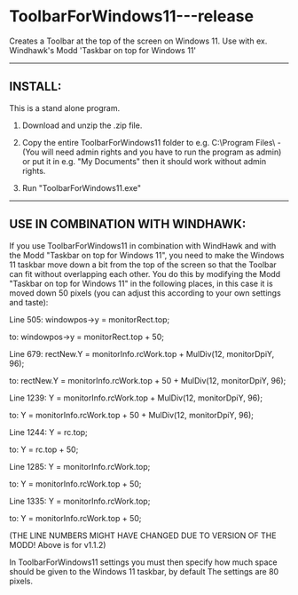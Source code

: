 # ToolbarForWindows11---release
Creates a Toolbar at the top of the screen on Windows 11. Use with ex. Windhawk's Modd 'Taskbar on top for Windows 11' 

----------------------------------
INSTALL:
----------------------------------
This is a stand alone program.

1. Download and unzip the .zip file.

2. Copy the entire ToolbarForWindows11 folder to e.g.
C:\Program Files\ - (You will need admin rights and you have to run the program as admin)
or put it in e.g. "My Documents\" then it should work without admin rights.

3. Run "ToolbarForWindows11.exe"

----------------------------------
USE IN COMBINATION WITH WINDHAWK:
----------------------------------
If you use ToolbarForWindows11 in combination with WindHawk and with the Modd "Taskbar on top for Windows 11", you need to make the Windows 11 taskbar move down a bit from the top of the screen so that the Toolbar can fit without overlapping each other. You do this by modifying the Modd "Taskbar on top for Windows 11" in the following places, in this case it is moved down 50 pixels (you can adjust this according to your own settings and taste):

Line 505: windowpos->y = monitorRect.top;

to: windowpos->y = monitorRect.top + 50; 

Line 679: rectNew.Y = monitorInfo.rcWork.top + MulDiv(12, monitorDpiY, 96);

to: rectNew.Y = monitorInfo.rcWork.top + 50 + MulDiv(12, monitorDpiY, 96);

Line 1239: Y = monitorInfo.rcWork.top + MulDiv(12, monitorDpiY, 96);

to: Y = monitorInfo.rcWork.top + 50 + MulDiv(12, monitorDpiY, 96);

Line 1244: Y = rc.top;

to: Y = rc.top + 50;

Line 1285: Y = monitorInfo.rcWork.top;

to: Y = monitorInfo.rcWork.top + 50;

Line 1335: Y = monitorInfo.rcWork.top;

to: Y = monitorInfo.rcWork.top + 50;

(THE LINE NUMBERS MIGHT HAVE CHANGED DUE TO VERSION OF THE MODD! Above is for v1.1.2)

In ToolbarForWindows11 settings you must then specify how much space should be given to the Windows 11 taskbar, by default The settings are 80 pixels.



